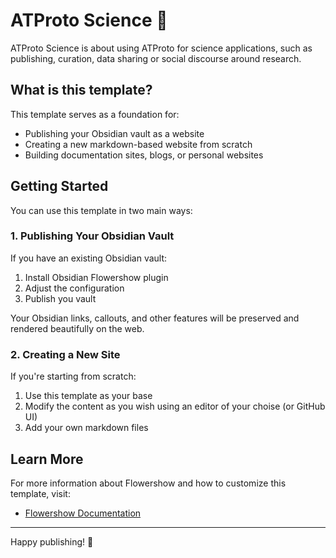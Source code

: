 # ATProto Science 🌸

ATProto Science is about using ATProto for science applications, such as publishing, curation, data sharing or social discourse around research.

## What is this template?

This template serves as a foundation for:
- Publishing your Obsidian vault as a website
- Creating a new markdown-based website from scratch
- Building documentation sites, blogs, or personal websites

## Getting Started

You can use this template in two main ways:

### 1. Publishing Your Obsidian Vault

If you have an existing Obsidian vault:
1. Install Obsidian Flowershow plugin
2. Adjust the configuration
3. Publish you vault

Your Obsidian links, callouts, and other features will be preserved and rendered beautifully on the web.

### 2. Creating a New Site

If you're starting from scratch:
1. Use this template as your base
2. Modify the content as you wish using an editor of your choise (or GitHub UI)
3. Add your own markdown files

## Learn More

For more information about Flowershow and how to customize this template, visit:
- [Flowershow Documentation](https://flowershow.app/docs)

---

Happy publishing! 🚀
